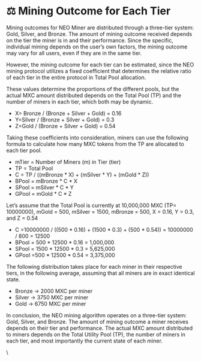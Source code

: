 # ⚖ Mining Outcome for Each Tier

Mining outcomes for NEO Miner are distributed through a three-tier system: Gold, Silver, and Bronze. The amount of mining outcome received depends on the tier the miner is in and their performance. Since the specific, individual mining depends on the user’s own factors, the mining outcome may vary for all users, even if they are in the same tier.

However, the mining outcome for each tier can be estimated, since the NEO mining protocol utilizes a fixed coefficient that determines the relative ratio of each tier in the entire protocol in Total Pool allocation.

These values determine the proportions of the different pools, but the actual MXC amount distributed depends on the Total Pool (TP) and the number of miners in each tier, which both may be dynamic.

* X= Bronze / (Bronze + Silver + Gold) = 0.16
* Y=Silver / (Bronze + Silver + Gold) = 0.3
* Z=Gold / (Bronze + Silver + Gold) = 0.54

Taking these coefficients into consideration, miners can use the following formula to calculate how many MXC tokens from the TP are allocated to each tier pool.

* mTier = Number of Miners (m) in Tier (tier)
* TP = Total Pool
* C = TP / ((mBronze \* X) + (mSilver \* Y) + (mGold \* Z))
* BPool = mBronze \* C \* X
* SPool = mSilver \* C \* Y
* GPool = mGold \* C \* Z

Let’s assume that the Total Pool is currently at 10,000,000 MXC (TP= 10000000), mGold = 500,  mSilver = 1500, mBronze = 500, X = 0.16, Y = 0.3, and Z = 0.54

* C =10000000 / ((500 \* 0.16) + (1500 \* 0.3) + (500 \* 0.54)) = 10000000 / 800 = 12500
* BPool = 500 \* 12500 \* 0.16 = 1,000,000
* SPool = 1500 \* 12500 \* 0.3 = 5,625,000
* GPool =500 \* 12500 \* 0.54 = 3,375,000

The following distribution takes place for each miner in their respective tiers, in the following average, assuming that all miners are in exact identical state.

* Bronze → 2000 MXC per miner
* Silver → 3750 MXC per miner
* Gold → 6750 MXC per miner

In conclusion, the NEO mining algorithm operates on a three-tier system: Gold, Silver, and Bronze. The amount of mining outcome a miner receives depends on their tier and performance. The actual MXC amount distributed to miners depends on the Total Utility Pool (TP), the number of miners in each tier, and most importantly the current state of each miner.

\
